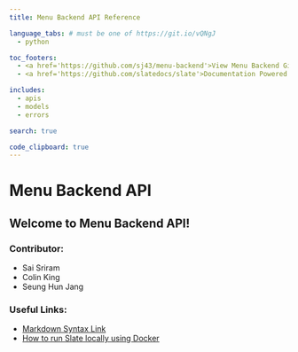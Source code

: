 ```yaml
---
title: Menu Backend API Reference 

language_tabs: # must be one of https://git.io/vQNgJ
  - python

toc_footers:
  - <a href='https://github.com/sj43/menu-backend'>View Menu Backend Github Repo</a>
  - <a href='https://github.com/slatedocs/slate'>Documentation Powered by Slate</a>

includes:
  - apis
  - models
  - errors

search: true

code_clipboard: true
---
```


# Menu Backend API

## Welcome to Menu Backend API!

### Contributor:

* Sai Sriram
* Colin King
* Seung Hun Jang


### Useful Links:

* [Markdown Syntax Link](https://github.com/slatedocs/slate/wiki/Markdown-Syntax)
* [How to run Slate locally using Docker](https://github.com/slatedocs/slate/wiki/Using-Slate-in-Docker)